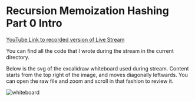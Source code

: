 # Recursion Memoization Hashing Part 0 Intro

[YouTube Link to recorded version of Live Stream](https://youtu.be/l_fJsbiOUvU)

You can find all the code that I wrote during the stream in the current directory.

Below is the svg of the excalidraw whiteboard used during stream.
Content starts from the top right of the image, and moves diagonally leftwards.
You can open the raw file and zoom and scroll in that fashion to review it.

![whiteboard](excalidraw.svg)
